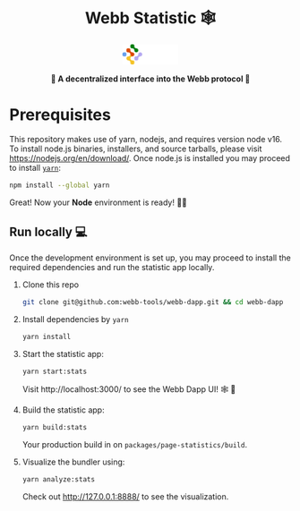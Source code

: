 <h1 align="center">Webb Statistic 🕸️ </h1>
<div align="center">
<a href="https://www.webb.tools/">
    <img alt="Webb Logo" src="../../.github/assets/new-webb-icon-dark.svg" width="20%" height="40%" />
  </a>
  </div>
<p align="center">
    <strong>🚀  A decentralized interface into the Webb protocol 🚀</strong>
    <br />
</p>

# Prerequisites

This repository makes use of yarn, nodejs, and requires version node v16. To install node.js binaries, installers, and source tarballs, please visit https://nodejs.org/en/download/. Once node.js is installed you may proceed to install [`yarn`](https://classic.yarnpkg.com/en/docs/install):

```bash
npm install --global yarn
```

Great! Now your **Node** environment is ready! 🚀🚀

## Run locally 💻

Once the development environment is set up, you may proceed to install the required dependencies and run the statistic app locally.

1. Clone this repo

   ```bash
   git clone git@github.com:webb-tools/webb-dapp.git && cd webb-dapp
   ```

2. Install dependencies by `yarn`

   ```bash
   yarn install
   ```

3. Start the statistic app:

   ```bash
   yarn start:stats
   ```

   Visit http://localhost:3000/ to see the Webb Dapp UI! 🕸️ 🚀

4. Build the statistic app:

   ```bash
   yarn build:stats
   ```

   Your production build in on `packages/page-statistics/build`.

5. Visualize the bundler using:

   ```bash
   yarn analyze:stats
   ```

   Check out http://127.0.0.1:8888/ to see the visualization.
